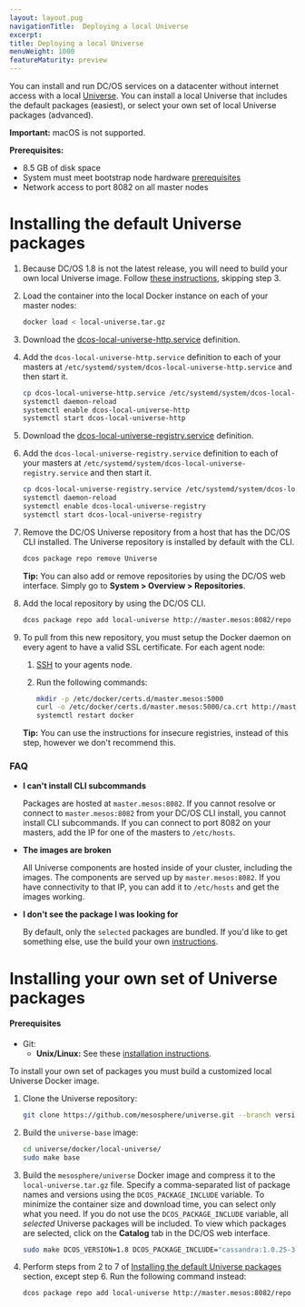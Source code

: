 ```yaml
---
layout: layout.pug
navigationTitle:  Deploying a local Universe
excerpt:
title: Deploying a local Universe
menuWeight: 1000
featureMaturity: preview
---
```



You can install and run DC/OS services on a datacenter without internet access with a local [Universe](https://github.com/mesosphere/universe). You can install a local Universe that includes the default packages (easiest), or select your own set of local Universe packages (advanced).

**Important:** macOS is not supported.

**Prerequisites:**

*   8.5 GB of disk space
*   System must meet bootstrap node hardware [prerequisites](/1.8/administration/installing/oss/custom/system-requirements/)
*   Network access to port 8082 on all master nodes

# <a name="default"></a>Installing the default Universe packages

1.  Because DC/OS 1.8 is not the latest release, you will need to build your own local Universe image. Follow [these instructions][4], skipping step 3.

2.  Load the container into the local Docker instance on each of your master nodes:

    ```bash
    docker load < local-universe.tar.gz
    ```

1.  Download the [dcos-local-universe-http.service][2] definition.

3.  Add the `dcos-local-universe-http.service` definition to each of your masters at `/etc/systemd/system/dcos-local-universe-http.service` and then start it.

    ```bash
    cp dcos-local-universe-http.service /etc/systemd/system/dcos-local-universe-http.service
    systemctl daemon-reload
    systemctl enable dcos-local-universe-http
    systemctl start dcos-local-universe-http
    ```

1.  Download the [dcos-local-universe-registry.service][3] definition.

4.  Add the `dcos-local-universe-registry.service` definition to each of your masters at `/etc/systemd/system/dcos-local-universe-registry.service` and then start it.

    ```bash
    cp dcos-local-universe-registry.service /etc/systemd/system/dcos-local-universe-registry.service
    systemctl daemon-reload
    systemctl enable dcos-local-universe-registry
    systemctl start dcos-local-universe-registry
    ```

5.  Remove the DC/OS Universe repository from a host that has the DC/OS CLI installed. The Universe repository is installed by default with the CLI.

    ```bash
    dcos package repo remove Universe
    ```

    **Tip:** You can also add or remove repositories by using the DC/OS web interface. Simply go to **System > Overview > Repositories**.

6.  Add the local repository by using the DC/OS CLI.

    ```bash
    dcos package repo add local-universe http://master.mesos:8082/repo
    ```

7.  To pull from this new repository, you must setup the Docker daemon on every agent to have a valid SSL certificate. For each agent node:

    1.  [SSH](/1.8/administration/access-node/sshcluster/) to your agents node.

    1.  Run the following commands:

        ```bash
        mkdir -p /etc/docker/certs.d/master.mesos:5000
        curl -o /etc/docker/certs.d/master.mesos:5000/ca.crt http://master.mesos:8082/certs/domain.crt
        systemctl restart docker
        ```

    **Tip:** You can use the instructions for insecure registries, instead of this step, however we don't recommend this.

### FAQ

*   **I can't install CLI subcommands**

    Packages are hosted at `master.mesos:8082`. If you cannot resolve or connect to `master.mesos:8082` from your DC/OS CLI install, you cannot install CLI subcommands. If you can connect to port 8082 on your masters, add the IP for one of the masters to `/etc/hosts`.

*   **The images are broken**

    All Universe components are hosted inside of your cluster, including the images. The components are served up by `master.mesos:8082`. If you have connectivity to that IP, you can add it to `/etc/hosts` and get the images working.

*   **I don't see the package I was looking for**

    By default, only the `selected` packages are bundled. If you'd like to get something else, use the build your own [instructions][4].

# <a name="build"></a>Installing your own set of Universe packages

#### Prerequisites

*   Git:
    *   **Unix/Linux:** See these <a href="https://git-scm.com/book/en/v2/Getting-Started-Installing-Git" target="_blank">installation instructions</a>.

To install your own set of packages you must build a customized local Universe Docker image.

1.  Clone the Universe repository:

    ```bash
    git clone https://github.com/mesosphere/universe.git --branch version-3.x
    ```

2.  Build the `universe-base` image:

    ```bash
    cd universe/docker/local-universe/
    sudo make base
    ```

3.  Build the `mesosphere/universe` Docker image and compress it to the `local-universe.tar.gz`
file. Specify a comma-separated list of package names and versions using the `DCOS_PACKAGE_INCLUDE`
variable. To minimize the container size and download time, you can select only what you need. If
you do not use the `DCOS_PACKAGE_INCLUDE` variable, all *selected* Universe packages will be
included. To view which packages are selected, click on the **Catalog** tab in the DC/OS web
interface.

    ```bash
    sudo make DCOS_VERSION=1.8 DCOS_PACKAGE_INCLUDE="cassandra:1.0.25-3.0.10,marathon:1.4.2" local-universe
    ```

4.  Perform steps from 2 to 7 of [Installing the default Universe packages][5] section, except step 6. Run the following command instead:

    ```bash
    dcos package repo add local-universe http://master.mesos:8082/repo
    ```

 [1]: https://downloads.mesosphere.com/universe/public/local-universe.tar.gz
 [2]: https://raw.githubusercontent.com/mesosphere/universe/version-3.x/docker/local-universe/dcos-local-universe-http.service
 [3]: https://raw.githubusercontent.com/mesosphere/universe/version-3.x/docker/local-universe/dcos-local-universe-registry.service
 [4]: #build
 [5]: #default
